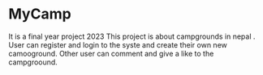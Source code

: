 # MyCamp
It is a final year project 2023
This project is about campgrounds in nepal .
User can register and login to the syste and create their own new camooground.
Other user can comment and give a like to the campgroound.
